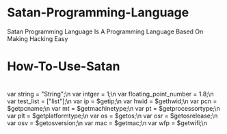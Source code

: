 # Satan-Programming-Language
Satan Programming Language Is A Programming Language Based On Making Hacking Easy

# How-To-Use-Satan

#
var string = "String";\n
var intger = 1;\n
var floating_point_number = 1.8;\n
var test_list = ["list"];\n
var ip = $getip;\n
var hwid = $gethwid;\n
var pcn = $getpcname;\n
var mt = $getmachinetype;\n
var pt = $getprocessortype;\n
var plt = $getplatformtype;\n
var os = $getos;\n
var osr = $getosrelease;\n
var osv = $getosversion;\n
var mac = $getmac;\n
var wfp = $getwifi;\n
#
